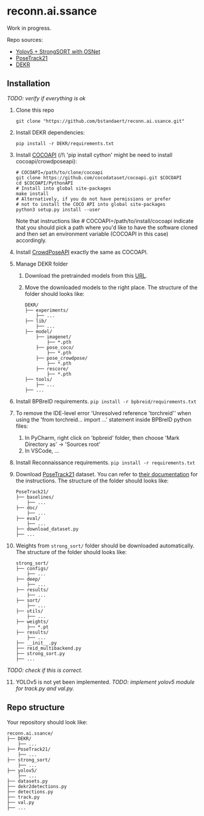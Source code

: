 # reconn.ai.ssance

Work in progress.

Repo sources:
- [Yolov5 + StrongSORT with OSNet](https://github.com/mikel-brostrom/Yolov5_StrongSORT_OSNet)
- [PoseTrack21](https://github.com/anDoer/PoseTrack21)
- [DEKR](https://github.com/HRNet/DEKR)


## Installation

*TODO: verify if everything is ok*

1. Clone this repo

    ```git clone "https://github.com/bstandaert/reconn.ai.ssance.git"```

2. Install DEKR dependencies:
   ```
   pip install -r DEKR/requirements.txt
   ```
3. Install [COCOAPI](https://github.com/cocodataset/cocoapi) (/!\ 'pip install cython' might be need to install cocoapi/crowdposeapi):
   ```
   # COCOAPI=/path/to/clone/cocoapi
   git clone https://github.com/cocodataset/cocoapi.git $COCOAPI
   cd $COCOAPI/PythonAPI
   # Install into global site-packages
   make install
   # Alternatively, if you do not have permissions or prefer
   # not to install the COCO API into global site-packages
   python3 setup.py install --user
   ```
   Note that instructions like # COCOAPI=/path/to/install/cocoapi indicate that you should pick a path where you'd like to have the software cloned and then set an environment variable (COCOAPI in this case) accordingly.
4. Install [CrowdPoseAPI](https://github.com/Jeff-sjtu/CrowdPose) exactly the same as COCOAPI.
5. Manage DEKR folder
    1. Download the pretrainded models from this [URL](https://mailustceducn-my.sharepoint.com/:f:/g/personal/aa397601_mail_ustc_edu_cn/EmoNwNpq4L1FgUsC9KbWezABSotd3BGOlcWCdkBi91l50g?e=HWuluh).
    2. Move the downloaded models to the right place. The structure of the folder should looks like:

        ```
        DEKR/
        ├── experiments/
            ├── ...
        ├── lib/
            ├── ...
        ├── model/
            ├── imagenet/
                ├── *.pth
            ├── pose_coco/
                ├── *.pth
            ├── pose_crowdpose/
                ├── *.pth
            ├── rescore/
                ├── *.pth
        ├── tools/
            ├── ...
        ├── ...
        ```
6. Install BPBreID requirements.
    ```pip install -r bpbreid/requirements.txt```

7. To remove the IDE-level error 'Unresolved reference 'torchreid'' when using the 'from torchreid... import ...' statement inside BPBreID python files:
   1. In PyCharm, right click on 'bpbreid' folder, then choose 'Mark Directory as' -> 'Sources root'
   2. In VSCode, ...

8. Install Reconnaissance requirements.
    ```pip install -r requirements.txt```

9. Download [PoseTrack21](https://github.com/anDoer/PoseTrack21) dataset. You can refer to [their documentation](https://github.com/anDoer/PoseTrack21#how-to-get-the-dataset) for the instructions. The structure of the folder should looks like:
    ```
    PoseTrack21/
    ├── baselines/
        ├── ...
    ├── doc/
        ├── ...
    ├── eval/
        ├── ...
    ├── download_dataset.py
    ├── ...
    ```
10. Weights from ```strong_sort/``` folder should be downloaded automatically. The structure of the folder should looks like:
     ```
     strong_sort/
     ├── configs/
         ├── ...
     ├── deep/
         ├── ...
     ├── results/
         ├── ...
     ├── sort/
         ├── ...
     ├── utils/
         ├── ...
     ├── weights/
         ├── *.pt
     ├── results/
         ├── ...
     ├── __init__.py
     ├── reid_multibackend.py
     ├── strong_sort.py
     ├── ...
     ```
*TODO: check if this is correct.*

11. YOLOv5 is not yet been implemented. *TODO: implement yolov5 module for track.py and val.py.*

## Repo structure

Your repository should look like:
```
reconn.ai.ssance/
├── DEKR/
    ├── ...
├── PoseTrack21/
    ├── ...
├── strong_sort/
    ├── ...
├── yolov5/
    ├── ...
├── datasets.py
├── dekr2detections.py
├── detections.py
├── track.py
├── val.py
├── ...
```